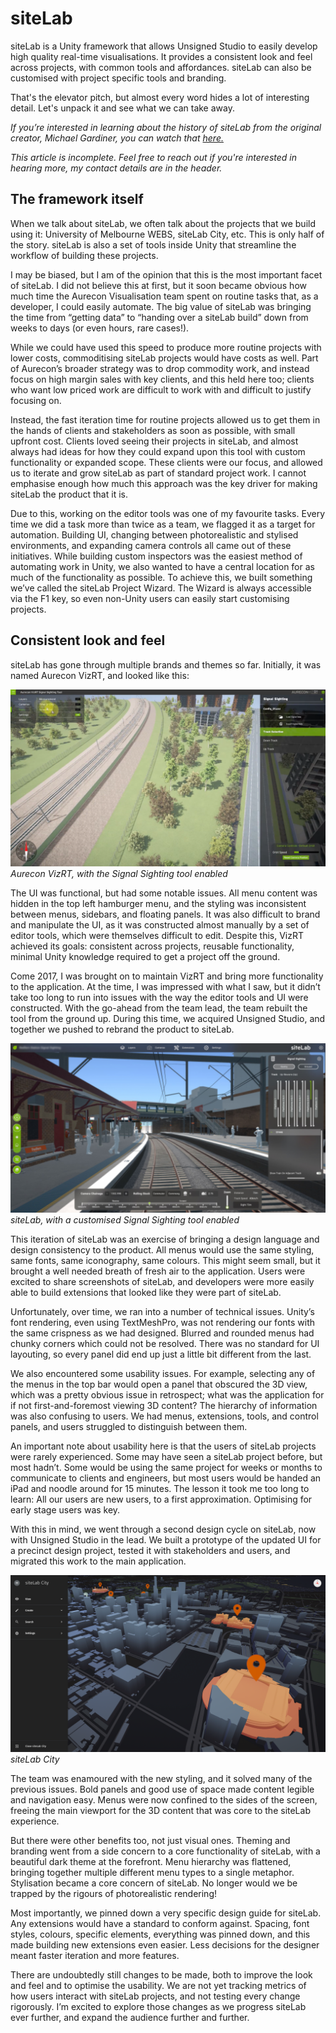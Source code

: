 # siteLab
siteLab is a Unity framework that allows Unsigned Studio to easily develop high quality real-time visualisations. It provides a consistent look and feel across projects, with common tools and affordances. siteLab can also be customised with project specific tools and branding.
                
That's the elevator pitch, but almost every word hides a lot of interesting detail. Let's unpack it and see what we can take away.

*If you’re interested in learning about the history of siteLab from the original creator, Michael Gardiner, you can watch that [here.](https://www.youtube.com/watch?v=5Tjgg1lkJZM)*

*This article is incomplete. Feel free to reach out if you're interested in hearing more, my contact details are in the header.*

## The framework itself
When we talk about siteLab, we often talk about the projects that we build using it: University of Melbourne WEBS, siteLab City, etc. This is only half of the story. siteLab is also a set of tools inside Unity that streamline the workflow of building these projects. 

I may be biased, but I am of the opinion that this is the most important facet of siteLab. I did not believe this at first, but it soon became obvious how much time the Aurecon Visualisation team spent on routine tasks that, as a developer, I could easily automate. The big value of siteLab was bringing the time from “getting data” to “handing over a siteLab build” down from weeks to days (or even hours, rare cases!). 

While we could have used this speed to produce more routine projects with lower costs, commoditising siteLab projects would have costs as well. Part of Aurecon’s broader strategy was to drop commodity work, and instead focus on high margin sales with key clients, and this held here too; clients who want low priced work are difficult to work with and difficult to justify focusing on. 

Instead, the fast iteration time for routine projects allowed us to get them in the hands of clients and stakeholders as soon as possible, with small upfront cost. Clients loved seeing their projects in siteLab, and almost always had ideas for how they could expand upon this tool with custom functionality or expanded scope. These clients were our focus, and allowed us to iterate and grow siteLab as part of standard project work. I cannot emphasise enough how much this approach was the key driver for making siteLab the product that it is.

Due to this, working on the editor tools was one of my favourite tasks. Every time we did a task more than twice as a team, we flagged it as a target for automation. Building UI, changing between photorealistic and stylised environments, and expanding camera controls all came out of these initiatives. 
While building custom inspectors was the easiest method of automating work in Unity, we also wanted to have a central location for as much of the functionality as possible. To achieve this, we built something we’ve called the siteLab Project Wizard. The Wizard is always accessible via the F1 key, so even non-Unity users can easily start customising projects.   

## Consistent look and feel
siteLab has gone through multiple brands and themes so far. Initially, it was named Aurecon VizRT, and looked like this:

![Aurecon VizRT, with the Signal Sighting tool enabled](/images/sitelab_article_1.png)
*Aurecon VizRT, with the Signal Sighting tool enabled*

The UI was functional, but had some notable issues. All menu content was hidden in the top left hamburger menu, and the styling was inconsistent between menus, sidebars, and floating panels. It was also difficult to brand and manipulate the UI, as it was constructed almost manually by a set of editor tools, which were themselves difficult to edit. Despite this, VizRT achieved its goals: consistent across projects, reusable functionality, minimal Unity knowledge required to get a project off the ground.

Come 2017, I was brought on to maintain VizRT and bring more functionality to the application. At the time, I was impressed with what I saw, but it didn’t take too long to run into issues with the way the editor tools and UI were constructed. With the go-ahead from the team lead, the team rebuilt the tool from the ground up. During this time, we acquired Unsigned Studio, and together we pushed to rebrand the product to siteLab.

![siteLab, with a customised Signal Sighting tool enabled](/images/sitelab_article_2.png)
*siteLab, with a customised Signal Sighting tool enabled*

This iteration of siteLab was an exercise of bringing a design language and design consistency to the product. All menus would use the same styling, same fonts, same iconography, same colours. This might seem small, but it brought a well needed breath of fresh air to the application. Users were excited to share screenshots of siteLab, and developers were more easily able to build extensions that looked like they were part of siteLab. 

Unfortunately, over time, we ran into a number of technical issues. Unity’s font rendering, even using TextMeshPro, was not rendering our fonts with the same crispness as we had designed. Blurred and rounded menus had chunky corners which could not be resolved. There was no standard for UI layouting, so every panel did end up just a little bit different from the last.

We also encountered some usability issues. For example, selecting any of the menus in the top bar would open a panel that obscured the 3D view, which was a pretty obvious issue in retrospect; what was the application for if not first-and-foremost viewing 3D content? The hierarchy of information was also confusing to users. We had menus, extensions, tools, and control panels, and users struggled to distinguish between them.

An important note about usability here is that the users of siteLab projects were rarely experienced. Some may have seen a siteLab project before, but most hadn’t. Some would be using the same project for weeks or months to communicate to clients and engineers, but most users would be handed an iPad and noodle around for 15 minutes. The lesson it took me too long to learn: All our users are new users, to a first approximation. Optimising for early stage users was key.

With this in mind, we went through a second design cycle on siteLab, now with Unsigned Studio in the lead. We built a prototype of the updated UI for a precinct design project, tested it with stakeholders and users, and migrated this work to the main application.

![siteLab City](/images/sitelab_article_3.png)
*siteLab City*

The team was enamoured with the new styling, and it solved many of the previous issues. Bold panels and good use of space made content legible and navigation easy. Menus were now confined to the sides of the screen, freeing the main viewport for the 3D content that was core to the siteLab experience. 

But there were other benefits too, not just visual ones. Theming and branding went from a side concern to a core functionality of siteLab, with a beautiful dark theme at the forefront. Menu hierarchy was flattened, bringing together multiple different menu types to a single metaphor. Stylisation became a core concern of siteLab. No longer would we be trapped by the rigours of photorealistic rendering! 

Most importantly, we pinned down a very specific design guide for siteLab. Any extensions would have a standard to conform against. Spacing, font styles, colours, specific elements, everything was pinned down, and this made building new extensions even easier. Less decisions for the designer meant faster iteration and more features.

There are undoubtedly still changes to be made, both to improve the look and feel and to optimise the usability. We are not yet tracking metrics of how users interact with siteLab projects, and not testing every change rigorously. I’m excited to explore those changes as we progress siteLab ever further, and expand the audience further and further.

